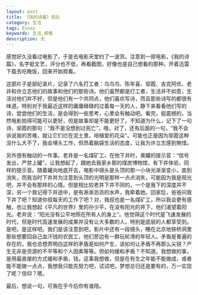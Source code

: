 ```yaml
---
layout: post
title: 《我的诗篇》观后
category: 生活
tags: Essay
keywords: 生活,感慨
description: 无
---
```


感觉好久没看过电影了，于是去电影天堂扫了一波货。注意到一部电影，《我的诗篇》，名字挺文艺，评分也不低，再看截图，好像也是自己想看的那种。开着迅雷下载去吃晚饭，回来开始观看。

这部片子是部纪录片，记录了六名打工者：乌鸟鸟、陈年喜、邬霞、吉克阿优、老井和许立志他们的故事和他们的那些诗。他们虽然都是打工者，生活并不如意，生活对他们并不好，但是他们有一个共同点，他们喜欢写诗，而且那些诗写的都很有味道。特别对于我最近这样的庸庸碌碌的过着每一天的人，静下来看看他们写的诗，尝尝他们的生活，是会得到一些思考，心里会有触动吧。看完，挺震撼的，当然电影拍得可能可以更好，但是故事却是不能更好了。不知道为什么，记下了一句诗，邬霞的那句：“我不是没想到过死亡”，哦，对了，还有后面的一句，“我不会诉说我的苦难，就让它们烂在泥土里，培植爱的花朵”。可能也正是因为邬霞这种没什么大不了，我会埋头工作，但昂着脑袋生活的态度，让我为许立志感到惋惜。

另外很有触动的一件事。老井是一名煤矿工，在他下井时，乘罐的提示音：“信号发出，严禁上罐”。让我想起了，跟她去我家乡那的煤炭博物馆，有下井体验，同样的提示音。随着罐向地底开去，电影中镜头是头顶的那一小块光渐渐变小，直到消失，而我当时下井并为注意到头顶的光明是那样一点点消失，可能因为我是观光吧，并不会有那样的心情。但是相比较老井下井不同的，一个是我下的深度并不深，另一个我记得下井途中，是有淅淅沥沥的水声，我牵着她。回家后，爸爸问我下井了吧？知道你叔每天的工作了吧？对，我叔也是一名煤矿工，所以我会更有感触，也让我想起《平凡的世界》里的孙少平，在没有阳光的井下，他们渴望着阳光。老井说：“阳光没有公平地照在所有人的身上”。他觉得这个时代是飞速发展的时代，但是时代高速发展的成果并没有让大多数的人，特别是底层的人都享受到。是吧，是这样吧。我们是该注意到吧，影片中还有一段镜头，睡在北京地铁桥洞里那些想要回自己血汗钱的农民工，他们旁边有一群玩轮滑的年轻人。矛盾是普遍的存在的，我也总想弄明白这样的矛盾是如何产生，该如何让矛盾不再那么尖锐？产生无非是资源的不平等和个人因素等等。但如何缓和矛盾？不知道。我想做的事，是用最直接的方式缓和矛盾，钱。这事我想做，但是在有生之年能不能做成，或者能不能做一点点，我想我只能先努力吧，试试吧，梦想总归还是要有的，万一实现了呢？信仰？嗯。

最后，想说一句，可我在乎今后你有谁陪。